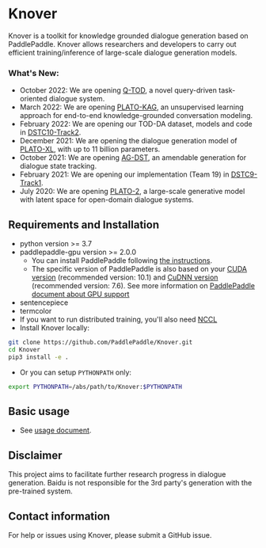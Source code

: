 # Knover
Knover is a toolkit for knowledge grounded dialogue generation based on PaddlePaddle. Knover allows researchers and developers to carry out efficient training/inference of large-scale dialogue generation models. 

### What's New:

* October 2022: We are opening [Q-TOD](projects/Q-TOD/README.md), a novel query-driven task-oriented dialogue system.
* March 2022: We are opening [PLATO-KAG](projects/PLATO-KAG/README.md), an unsupervised learning approach for end-to-end knowledge-grounded conversation modeling.
* February 2022: We are opening our TOD-DA dataset, models and code in [DSTC10-Track2](projects/DSTC10-Track2/README.md).
* December 2021: We are opening the dialogue generation model of [PLATO-XL](projects/PLATO-XL/README.md), with up to 11 billion parameters.
* October 2021: We are opening [AG-DST](projects/AG-DST/README.md), an amendable generation for dialogue state tracking.
* February 2021: We are opening our implementation (Team 19) in [DSTC9-Track1](projects/DSTC9-Track1/README.md).
* July 2020: We are opening [PLATO-2](projects/PLATO-2/README.md), a large-scale generative model with latent space for open-domain dialogue systems.

## Requirements and Installation

* python version >= 3.7
* paddlepaddle-gpu version >= 2.0.0
    * You can install PaddlePaddle following [the instructions](https://www.paddlepaddle.org.cn/documentation/docs/en/install/index_en.html).
    * The specific version of PaddlePaddle is also based on your [CUDA version](https://developer.nvidia.com/cuda-downloads) (recommended version: 10.1) and [CuDNN version](https://developer.nvidia.com/rdp/cudnn-download) (recommended version: 7.6). See more information on [PaddlePaddle document about GPU support](https://www.paddlepaddle.org.cn/documentation/docs/en/install/index_en.html#paddlepaddle-s-support-for-gpu)
* sentencepiece
* termcolor
* If you want to run distributed training, you'll also need [NCCL](https://developer.nvidia.com/nccl/nccl-download)
* Install Knover locally:

```bash
git clone https://github.com/PaddlePaddle/Knover.git
cd Knover
pip3 install -e .
```

* Or you can setup `PYTHONPATH` only:

```bash
export PYTHONPATH=/abs/path/to/Knover:$PYTHONPATH
```

## Basic usage

- See [usage document](docs/usage.md).

## Disclaimer
This project aims to facilitate further research progress in dialogue generation. Baidu is not responsible for the 3rd party's generation with the pre-trained system.

## Contact information
For help or issues using Knover, please submit a GitHub issue.
